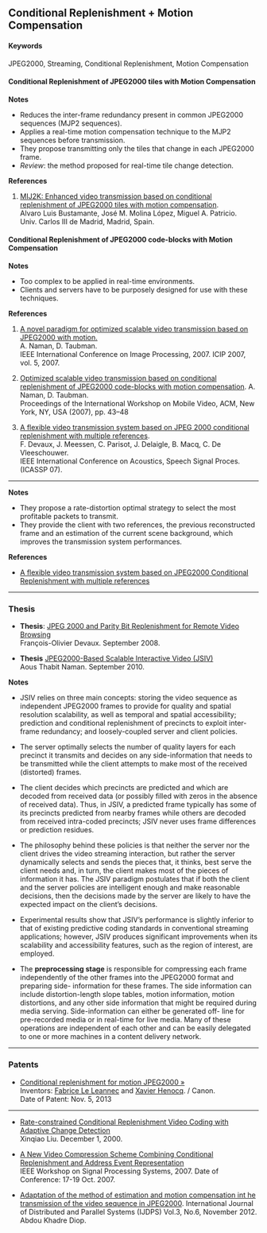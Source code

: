 ## Conditional Replenishment + Motion Compensation


#### Keywords
JPEG2000, Streaming, Conditional Replenishment, Motion Compensation


#### Conditional Replenishment of JPEG2000 tiles with Motion Compensation

**Notes** 

* Reduces the inter-frame redundancy present in common JPEG2000 sequences (MJP2 sequences).
* Applies a real-time motion compensation technique to the MJP2 sequences before transmission.
* They propose transmitting only the tiles that change in each JPEG2000 frame.
* *Review*: the method proposed for real-time tile change detection.

**References**  

1. [MIJ2K: Enhanced video transmission based on conditional replenishment of JPEG2000 tiles with motion compensation](http://www.sciencedirect.com/science/article/pii/S1047320311000253).  
Alvaro Luis Bustamante, José M. Molina López,  Miguel A. Patricio.  
Univ. Carlos III de Madrid, Madrid, Spain.  


#### Conditional Replenishment of JPEG2000 code-blocks with Motion Compensation

**Notes** 

* Too complex to be applied in real-time environments.
* Clients and servers have to be purposely designed for use with these techniques.


**References**  

1. [A novel paradigm for optimized scalable video transmission based on JPEG2000 with motion.](http://ieeexplore.ieee.org/stamp/stamp.jsp?tp=&arnumber=4379773)  
A. Naman, D. Taubman.  
IEEE International Conference on Image Processing, 2007. ICIP 2007, vol. 5, 2007.  


2. [Optimized scalable video transmission based on conditional replenishment of JPEG2000 code-blocks with motion compensation](http://delivery.acm.org/10.1145/1300000/1290061/p43-naman.pdf).  A. Naman, D. Taubman.  
Proceedings of the International Workshop on Mobile Video, ACM, New York, NY, USA (2007), pp. 43–48

3. [A flexible video transmission system based on JPEG 2000 conditional replenishment with multiple references](http://www.intopix.com/uploaded/Download%20Publications/intoPIX%20-%20A%20FLEXIBLE%20VIDEO%20TRANSMISSION%20SYSTEM%20BASED%20ON%20JPEG%202000%20CONDITIONAL%20REPLENISHMENTWITH%20MULTIPLE%20REFERENCES_FO_Devaux.pdf).  
F. Devaux, J. Meessen, C. Parisot, J. Delaigle, B. Macq, C. De Vleeschouwer.  
IEEE International Conference on Acoustics, Speech Signal Proces. (ICASSP 07).  


---

**Notes**

* They propose a rate-distortion optimal strategy to select the most profitable packets to transmit. 
* They provide the client with two references, the previous reconstructed frame and an estimation of the current scene background, which improves the transmission system performances.
 
**References**

* [A flexible video transmission system based on JPEG2000 Conditional Replenishment with multiple references](http://www.intopix.com/uploaded/Download%20Publications/intoPIX%20-%20A%20FLEXIBLE%20VIDEO%20TRANSMISSION%20SYSTEM%20BASED%20ON%20JPEG%202000%20CONDITIONAL%20REPLENISHMENTWITH%20MULTIPLE%20REFERENCES_FO_Devaux.pdf)

---

### Thesis

* **Thesis**: [JPEG 2000 and Parity Bit Replenishment for Remote Video Browsing](http://www.intopix.com/uploaded/Download%20Publications/intoPIX_JPEG%202000%20and%20Parity%20Bit%20Replenishment%20for%20Remote%20Video%20Browsing_Thesis_FO_Devaux.pdf)  
  François-Olivier Devaux. September 2008.

* **Thesis** [JPEG2000-Based Scalable Interactive Video (JSIV)](https://www.google.es/url?sa=t&rct=j&q=&esrc=s&source=web&cd=1&cad=rja&ved=0CDUQFjAA&url=http%3A%2F%2Funsworks.unsw.edu.au%2Ffapi%2Fdatastream%2Funsworks%3A9778%2FSOURCE02&ei=x0zqUoOfMqv07Abl_4G4Dw&usg=AFQjCNEd2CqPc-IbL2rKOa6Axr_JJw6aog&sig2=z8pLe5Lb2GOWY-1rvEvD0w&bvm=bv.60444564,d.ZGU)  
  Aous Thabit Naman. September 2010.

**Notes**

* JSIV relies on three main concepts: storing the video sequence as independent
JPEG2000 frames to provide for quality and spatial resolution scalability, as well as
temporal and spatial accessibility; prediction and conditional replenishment of precincts
to exploit inter-frame redundancy; and loosely-coupled server and client policies.

* The server optimally selects the number of quality layers for each precinct
it transmits and decides on any side-information that needs to be transmitted while the
client attempts to make most of the received (distorted) frames.

* The client decides which precincts are predicted and which are decoded from received data (or
possibly filled with zeros in the absence of received data). Thus, in JSIV, a predicted
frame typically has some of its precincts predicted from nearby frames while others
are decoded from received intra-coded precincts; JSIV never uses frame differences or
prediction residues.

* The philosophy behind these policies is that neither the server nor the client drives
the video streaming interaction, but rather the server dynamically selects and sends the
pieces that, it thinks, best serve the client needs and, in turn, the client makes most
of the pieces of information it has. The JSIV paradigm postulates that if both the
client and the server policies are intelligent enough and make reasonable decisions, then
the decisions made by the server are likely to have the expected impact on the client’s
decisions.

* Experimental results show that JSIV’s performance is slightly inferior to that of
existing predictive coding standards in conventional streaming applications; however,
JSIV produces significant improvements when its scalability and accessibility features,
such as the region of interest, are employed.

* The **preprocessing stage** is responsible for compressing each frame
independently of the other frames into the JPEG2000 format and preparing side-
information for these frames. The side information can include distortion-length slope
tables, motion information, motion distortions, and any other side information that
might be required during media serving. Side-information can either be generated off-
line for pre-recorded media or in real-time for live media. Many of these operations are
independent of each other and can be easily delegated to one or more machines in a
content delivery network.

---

### Patents

* [Conditional replenishment for motion JPEG2000 &raquo;](http://www.google.com/patents/US8577157)  
  Inventors: [Fabrice Le Leannec](http://www.technicolor.com/en/talent/researcher/le-leannec) and [Xavier Henocq](http://www.informatik.uni-trier.de/~ley/pers/hd/h/Henocq:Xavier.html). / Canon.  
  Date of Patent: Nov. 5, 2013
  
---

* [Rate-constrained Conditional Replenishment Video Coding with Adaptive Change Detection](http://www.stanford.edu/class/ee368b/Projects/chiao/)  
  Xinqiao Liu. December 1, 2000.  

* [A New Video Compression Scheme Combining Conditional Replenishment and Address Event Representation](http://ieeexplore.ieee.org/xpls/abs_all.jsp?arnumber=4387612)  
  IEEE Workshop on Signal Processing Systems, 2007. Date of Conference: 17-19 Oct. 2007.

* [Adaptation of the method of estimation and motion compensation int he transmission of the video sequence in JPEG2000](http://airccse.org/journal/ijdps/papers/3612ijdps14.pdf). International Journal of Distributed and Parallel Systems (IJDPS) Vol.3, No.6, November 2012. Abdou Khadre Diop.
